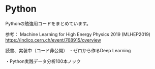 # Python
Pythonの勉強用コードをまとめています。

参考：
Machine Learning for High Energy Physics 2019 (MLHEP2019)
https://indico.cern.ch/event/768915/overview

読書、実装中（コード非公開）
・ゼロから作るDeep Learning

・Python実践データ分析100本ノック
